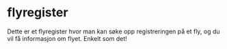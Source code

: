 # flyregister
Dette er et flyregister hvor man kan søke opp registreringen på et fly, og du vil få informasjon om flyet.
Enkelt som det!